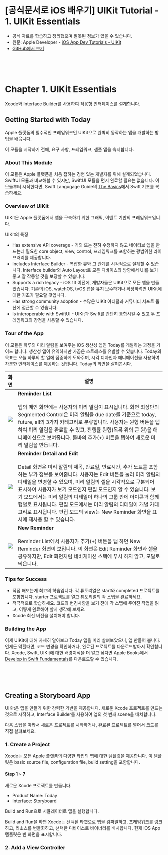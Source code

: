 # [공식문서로 iOS 배우기] UIKit Tutorial - 1. UIKit Essentials

- 공식 자료를 학습하고 정리했으며 잘못된 정보가 있을 수 있습니다.
- 원문: Apple Developer - [iOS App Dev Tutorials - UIKit](https://developer.apple.com/tutorials/app-dev-training)
- [GitHub에서 보기](https://github.com/KyungminLeeDev/learning-with-apple-official-resources)

<br/><br/><br/>



# Chapter 1. UIKit Essentials

Xcode와 Interface Builder를 사용하여 적응형 인터페이스를 설계합니다.

## Getting Started with Today

Apple 플랫폼의 필수적인 프레임워크인 UIKit으로 완벽히 동작하는 앱을 개발하는 방법을 배웁니다.  
  
이 모듈을 시작하기 전에, 요구 사항, 프레임워크, 샘플 앱을 숙지합니다.

### About This Module 

이 모듈은 Apple 플랫폼을 처음 접하는 경험 있는 개발자를 위해 설계되었습니다. SwiftUI 모듈과 비교해볼 수 있지만, SwiftUI 모듈을 먼저 완료할 필요는 없습니다. 이 모듈부터 시작한다면, Swift Langugage Guide의 [The Basics](https://docs.swift.org/swift-book/LanguageGuide/TheBasics.html)에서 Swift 기초를 복습하세요.

### Overview of UIKit

UIKit은 Apple 플랫폼에서 앱을 구축하기 위한 그래픽, 이벤트 기반의 프레임워크입니다.

UIKit의 특징
- Has extensive API coverage - 거의 또는 전혀 수정하지 않고 네이티브 앱을 만드는데 필요한 core object, view, control, 프레임워크를 포함하는 광범위한 라이브러리를 제공합니다.
- Includes Interface Builder - 복잡한 뷰와 그 관계를 시각적으로 설계할 수 있습니다. Interface builder와 Auto Layout로 모든 디바이스와 방향에서 UI를 보기 좋고 잘 작동할 것을 보장할 수 있습니다.
- Supports a rich legacy - iOS 13 이전에, 개발자들은 UIKit으로 모든 앱을 만들었습니다. 기존의 iOS, watchOS, tvOS 앱을 유지 보수하거나 확장하려면 UIKit에 대한 기초가 필요할 것입니다.
- Has strong community adoption - 수많은 UIKit 아티클과 커뮤니티 서포트 옵션에 접근할 수 있습니다.
- Is interoperable with SwiftUI - UIKit과 Swift를 간단히 통합시킬 수 있고 두 프레임워크의 장점을 사용할 수 있습니다.

### Tour of the App

이 모듈은 하루의 미리 알림을 보여주는 iOS 생산성 앱인 Today를 개발하는 과정을 가이드 합니다. 생산성 앱이 유익하지만 가끔은 스트레스를 유발할 수 있습니다. Today의 목표는 오늘 하루의 할 일에 집중하게 도와주며, 시각 디자인과 애니메이션을 사용하여 차분한 인터페이스를 제공하는 것입니다. Today의 화면을 살펴봅시다.

| 화면 | 설명 |
| :-----------: | ----------- |
| ![](https://docs-assets.developer.apple.com/published/e9de8f919b09f70bc818d9da5371d5f2/600/UIK_000-020-010@2x.png) | **Reminder List** <br/><br/> 앱의 메인 화면에는 사용자의 미리 알림이 표시됩니다. 화면 최상단의 Segmented Control은 미리 알림을 due date를 기준으로 today, future, all의 3가지 카테고리로 분류합니다. 사용자는 원형 버튼을 탭 하여 미리 알림을 완료할 수 있고, 진행률 원형(목록 위의 큰 원)을 애니메이션으로 보여줍니다. 툴바의 추가(+) 버튼을 탭하여 새로운 미리 알림을 만듭니다. |
| ![](https://docs-assets.developer.apple.com/published/4adcfe78bae3dbab1a56a996669f33ad/600/UIK_000-020-020@2x.png) | **Reminder Detail and Edit** <br/><br/> Detail 화면은 미리 알림의 제목, 만료일, 만료시간, 추가 노트를 포함하는 부가 정보를 보여줍니다. 사용자는 Edit 버튼을 눌러 미리 알림의 디테일을 변경할 수 있으며, 미리 알림의 셀을 시각적으로 구분되어 표시하여 사용자가 보기 모드인지 편집 모드인지 알 수 있습니다. 보기 모드에서는 미리 알림의 디테일이 하나의 그룹 안에 아이콘과 함께 행별로 표시됩니다. 편집 모드에서는 미리 알림의 디테일이 개별 카테고리로 표시됩니다. 편집 모드의 view는 New Reminder 화면을 표시에 재사용 할 수 있습니다. |
| ![](https://docs-assets.developer.apple.com/published/9195e8ac74804c14ae27d3a120e3afe1/600/UIK_000-020-030@2x.png) | **New Reminder** <br/><br/> Reminder List에서 사용자가 추가(+) 버튼을 탭 하면 New Reminder 화면이 보입니다. 이 화면은 Edit Reminder 화면과 셀을 공유하지만, Edit 화면처럼 네비게이션 스택에 푸시 하지 않고, 모달로 띄웁니다.

### Tips for Success

- 직접 해보는게 최고의 학습입니다. 각 튜토리얼은 start와 completed 프로젝트를 포함합니다. starter 프로젝트를 열고 튜토리얼의 각 스텝을 완료하세요.
- 적극적으로 학습하세요. 코드의 변경사항을 보기 전에 각 스텝에 주어진 작업을 읽고, 어떻게 완료해야 할지 생각해 보세요.
- Xcode 최신 버전을 설치해야 합니다.

### Building the App

이제 UIKit에 대해 자세히 알아보고 Today 앱을 미리 살펴보았으니, 앱 만들어 봅니다. 언제든 막힐때면, 코드 변경을 확인하거나, 완료된 프로젝트를 다운로드받아서 확인합니다. Xcode, Swift, UIKit에 대한 배경지식을 더 알고 싶다면 Apple Books에서 [Develop in Swift Fundamentals](https://books.apple.com/us/book/develop-in-swift-fundamentals/id1511184145)를 다운로드할 수 있습니다.

<br/><br/><br/>



## Creating a Storyboard App

UIKit은 앱을 만들기 위한 강력한 기반을 제공합니다. 새로운 Xcode 프로젝트를 만드는 것으로 시작하고, Interface Builder를 사용하여 앱의 첫 번째 scene을 배치합니다.  
  
다음 스텝을 따라서 새로운 프로젝트를 시작하거나, 완료된 프로젝트를 열어서 코드를 직접 살펴보세요.

### 1. Create a Project

Xcode는 모든 Apple 플랫폼의 다양한 타입의 앱에 대한 템플릿을 제공합니다. 이 템플릿은 basic source file, configuration file, build setting을 포함합니다.

#### Step 1 ~ 7

새로운 Xcode 프로젝트를 만듭니다.
- Product Name: Today
- Interface: Storyboard
  
Build and Run으로 시뮬레이터로 앱을 실행합니다.  
  
Build and Run을 하면 Xocde는 선택된 타겟으로 앱을 컴파일하고, 프레임워크를 링크하고, 리소스를 번들화하고, 선택한 디바이스로 바이너리를 배치합니다. 현재 iOS App 템플릿은 빈 화면을 표시합니다.



### 2. Add a View Controller